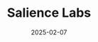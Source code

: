 ---  
layout: startup_page  
title: "Salience Labs"  
id: "saliencelabs.ai"  
permalink: "/saliencelabssaliencelabs.ai02072025/"  
website: "http://www.saliencelabs.ai"  
funding_round: "Series A"  
funding_amount: "$30M"  
investors: "ICM HPQC Fund, Applied Ventures, LLC, Braavos, Oxford Sciences Enterprises, Cambridge Innovation Capital, Silicon Catalyst, Jalal Bagherli"  
about: "Salience Labs is a leader in photonic solutions, developing optical switches to enhance connectivity for AI data center infrastructure. Their technology, stemming from over a decade of research, aims to deliver high bandwidth and low latency for large-scale AI connectivity by removing infrastructure bottlenecks for AI workloads."  
markets: "AI, Semiconductors, Artificial Intelligence (AI), Data Center, IT Infrastructure, Machine Learning, Sensor, Software"  
hq: "Oxford, Oxfordshire, United Kingdom"  
founded_year: "2020"  
linkedin: "https://uk.linkedin.com/company/salience-labs"  
twitter: "https://twitter.com/saliencelabs"  
instagram: ""  
facebook: ""  
crunchbase: "https://www.crunchbase.com/organization/salience-labs"  
pitchbook: "https://pitchbook.com/profiles/company/465701-05"  

date_display: "07-Feb-2025"  
date: "2025-02-07"

# SEO Optimization  
meta_title: "Salience Labs - Series A Funding ($30M)"  
meta_description: "Salience Labs, Salience Labs is a leader in photonic solutions, developing optical switches to enhance connectivity for AI data center infrastructure. Their technolo..."  
meta_keywords: "Salience Labs, AI, Semiconductors, Artificial Intelligence (AI), Data Center, IT Infrastructure, Machine Learning, Sensor, Software, Series A funding"  
canonical_url: "https://startup.projectstartups.com/saliencelabssaliencelabs.ai02072025/"  
---